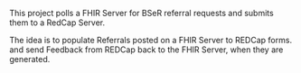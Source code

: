 This project polls a FHIR Server for BSeR referral requests and submits them to a RedCap Server.

The idea is to populate Referrals posted on a FHIR Server to REDCap forms. and send Feedback from REDCap
back to the FHIR Server, when they are generated.